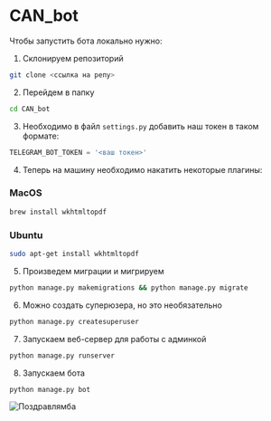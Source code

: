 # CAN_bot
Чтобы запустить бота локально нужно:


1) Склонируем репозиторий
```bash
git clone <ссылка на репу> 	
```

2) Перейдем в папку
```bash
cd CAN_bot
```

3) Необходимо в файл `settings.py` добавить наш токен в таком формате:<br>
```python
TELEGRAM_BOT_TOKEN = '<ваш токен>'
```

4) Теперь на машину необходимо накатить некоторые плагины:<br>
### MacOS
```bash
brew install wkhtmltopdf
```
### Ubuntu
```bash
sudo apt-get install wkhtmltopdf
```

5) Произведем миграции и мигрируем 
```bash
python manage.py makemigrations && python manage.py migrate
```

6) Можно создать суперюзера, но это необязательно 
```bash
python manage.py createsuperuser
```

7) Запускаем веб-сервер для работы с админкой
```bash
python manage.py runserver
```

8) Запускаем бота
```bash
python manage.py bot
```

![Поздравлямба](https://media.giphy.com/media/2WDKW6TCEqnJe/giphy.gif)

